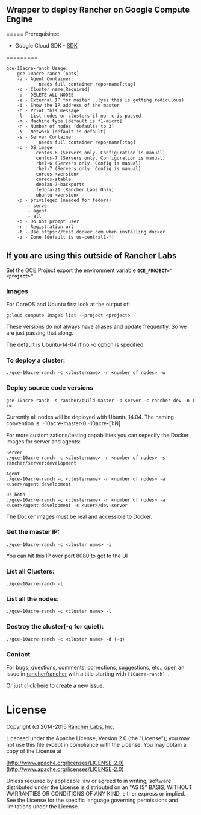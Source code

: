 ## Wrapper to deploy Rancher on Google Compute Engine
=====
Prerequisites:

- Google Cloud SDK - [SDK](https://cloud.google.com/sdk/)

=========
```
gce-10acre-ranch Usage:
    gce-10acre-ranch [opts]
    -a - Agent Container:
            needs full container repo/name[:tag]
    -c - Cluster name[Required]
    -d - DELETE ALL NODES
    -e - External IP for master...(yes this is getting rediculous)
    -i - Show the IP address of the master
    -h - Print this message
    -l - List nodes or clusters if no -c is passed
    -m - Machine type [default is f1-micro]
    -n - Number of nodes [defaults to 3]
    -N - Network [default is default]
    -s - Server Container:
            needs full container repo/name[:tag]
    -o - OS image
           centos-6 (Servers only. Configuration is manual)
           centos-7 (Servers only. Configuration is manual)
           rhel-6 (Servers only. Config is manual)
           rhel-7 (Servers only. Config is manual)
           coreos-<version>
           coreos-stable
           debian-7-backports
           fedora-21 (Rancher Labs Only)
           ubuntu-<version>
    -p - privileged (needed for fedora)
        - server
        - agent
        - all
    -q - Do not prompt user
    -r - Registration url
    -t - Use https://test.docker.com when installing docker
    -z - Zone [default is us-central1-f]
```

## If you are using this outside of Rancher Labs

Set the GCE Project export the environment variable **`GCE_PROJECT="<project>"`**

### Images

For CoreOS and Ubuntu first look at the output of:

`gcloud compute images list --project <project>`

These versions do not always have aliases and update frequently. So we are just passing that along.

The default is Ubuntu-14-04 if no -o option is specified.

### To deploy a cluster:

```
./gce-10acre-ranch -c <clustername> -n <number of nodes> -w
```

### Deploy source code versions
```
gce-10acre-ranch -s rancher/build-master -p server -c rancher-dev -n 1 -w
```

Currently all nodes will be deployed with Ubuntu 14.04. The naming convention is:
<clustername>-10acre-master-0
<clustername>-10acre-[1:N]

For more customizations/testing capabilities you can sepecify the Docker images for server and agents:

```
Server
./gce-10acre-ranch -c <clustername> -n <number of nodes> -s rancher/server:development

Agent
./gce-10acre-ranch -c <clustername> -n <number of nodes> -a <user>/agent:development

Or both
./gce-10acre-ranch -c <clustername> -n <number of nodes> -a <user>/agent:development -s <user>/dev-server
```
The Docker images must be real and accessible to Docker.


### Get the master IP:

```
./gce-10acre-ranch -c <cluster name> -i
```
You can hit this IP over port 8080 to get to the UI

### List all Clusters:

```
./gce-10acre-ranch -l
```
### List all the nodes:

```
./gce-10acre-ranch -c <cluster name> -l
```

### Destroy the cluster(-q for quiet):

```
./gce-10acre-ranch -c <cluster name> -d (-q)
```

### Contact
For bugs, questions, comments, corrections, suggestions, etc., open an issue in [rancher/rancher](//github.com/rancher/rancher/issues) with a title starting with `[10acre-ranch] `.

Or just [click here](//github.com/rancher/rancher/issues/new?title=%5B10acre-ranch%5D%20) to create a new issue.

# License
Copyright (c) 2014-2015 [Rancher Labs, Inc.](http://rancher.com)

Licensed under the Apache License, Version 2.0 (the "License");
you may not use this file except in compliance with the License.
You may obtain a copy of the License at

[http://www.apache.org/licenses/LICENSE-2.0](http://www.apache.org/licenses/LICENSE-2.0)

Unless required by applicable law or agreed to in writing, software
distributed under the License is distributed on an "AS IS" BASIS,
WITHOUT WARRANTIES OR CONDITIONS OF ANY KIND, either express or implied.
See the License for the specific language governing permissions and
limitations under the License.

